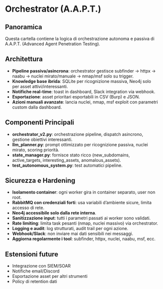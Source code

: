 # Orchestrator (A.A.P.T.)

## Panoramica
Questa cartella contiene la logica di orchestrazione autonoma e passiva di A.A.P.T. (Advanced Agent Penetration Testing).

## Architettura
- **Pipeline passiva/asincrona**: orchestrator gestisce subfinder → httpx → naabu → nuclei mirato/manuale → nmap/msf solo su trigger.
- **Knowledge base ibrida**: SQLite per ricognizione massiva, Neo4j solo per asset attivi/interessanti.
- **Notifiche real-time**: toast in dashboard, Slack integration via webhook.
- **Esportazione**: asset prioritari esportabili in CSV (Burp) e JSON.
- **Azioni manuali avanzate**: lancia nuclei, nmap, msf exploit con parametri custom dalla dashboard.

## Componenti Principali
- **orchestrator_v2.py**: orchestrazione pipeline, dispatch asincrono, gestione obiettivi interessanti.
- **llm_planner.py**: prompt ottimizzato per ricognizione passiva, nuclei mirato, scoring priorità.
- **state_manager.py**: fornisce stato ricco (new_subdomains, active_targets, interesting_assets, anomalous_assets).
- **test_autonomous_system.py**: test automatici pipeline.

## Sicurezza e Hardening
- **Isolamento container**: ogni worker gira in container separato, user non root.
- **RabbitMQ con credenziali forti**: usa variabili d’ambiente sicure, limita accesso di rete.
- **Neo4j accessibile solo dalla rete interna**.
- **Sanitizzazione input**: tutti i parametri passati ai worker sono validati.
- **Rate limiting**: limita task pesanti (nmap, nuclei massivo) via orchestrator.
- **Logging e audit**: log strutturati, audit trail per ogni azione.
- **Webhook/Slack**: non inviare mai dati sensibili nei messaggi.
- **Aggiorna regolarmente i tool**: subfinder, httpx, nuclei, naabu, msf, ecc.

## Estensioni future
- Integrazione con SIEM/SOAR
- Notifiche email/Discord
- Esportazione asset per altri strumenti
- Policy di retention dati 